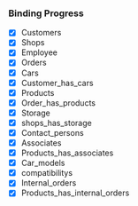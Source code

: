 ### Binding Progress
 - [x] Customers
 - [x] Shops
 - [x] Employee 
 - [x] Orders
 - [x] Cars
 - [x] Customer_has_cars
 - [x] Products
 - [x] Order_has_products
 - [x] Storage
 - [x] shops_has_storage
 - [x] Contact_persons
 - [x] Associates
 - [x] Products_has_associates
 - [x] Car_models
 - [x] compatibilitys
 - [x] Internal_orders
 - [x] Products_has_internal_orders
